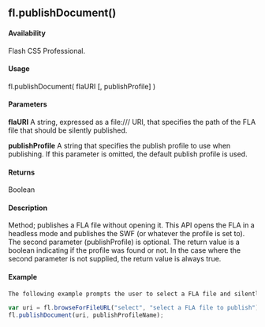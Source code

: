 ## fl.publishDocument()

#### Availability

Flash CS5 Professional.

#### Usage

fl.publishDocument( flaURI \[, publishProfile\] )

#### Parameters

**flaURI** A string, expressed as a file:/// URI, that specifies the path of the FLA file that should be silently published.

**publishProfile** A string that specifies the publish profile to use when publishing. If this parameter is omitted, the default publish profile is used.

#### Returns

Boolean

#### Description

Method; publishes a FLA file without opening it. This API opens the FLA in a headless mode and publishes the SWF (or whatever the profile is set to). The second parameter (publishProfile) is optional. The return value is a boolean indicating if the profile was found or not. In the case where the second parameter is not supplied, the return value is always true.

#### Example

```javascript
The following example prompts the user to select a FLA file and silently publishes it using the "Default" publish profile:

var uri = fl.browseForFileURL("select", "select a FLA file to publish"); var publishProfileName = "Default";
fl.publishDocument(uri, publishProfileName);

```